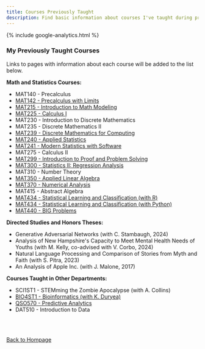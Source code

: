 ```yaml
---
title: Courses Previously Taught
description: Find basic information about courses I've taught during previous semesters, including course syllabi and notes.
---
```


{% include google-analytics.html %}

### My Previously Taught Courses

Links to pages with information about each course will be added to the list below.  

**Math and Statistics Courses:**
+ MAT140 - Precalculus
+ [MAT142 - Precalculus with Limits](Precalculus.md)
+ [MAT215 - Introduction to Math Modeling](IntroModeling.md)
+ [MAT225 - Calculus I](CalculusI.md)
+ MAT230 - Introduction to Discrete Mathematics
+ MAT235 - Discrete Mathematics II
+ [MAT239 - Discrete Mathematics for Computing](DiscreteForComputing.md)
+ [MAT240 - Applied Statistics](StatsWithExcel.md)
+ [MAT241 - Modern Statistics with Software](StatsWithR.md)
+ MAT275 - Calculus II
+ [MAT299 - Introduction to Proof and Problem Solving](ProofsCourse.md)
+ [MAT300 - Statistics II: Regression Analysis](RegressionCourse.md)
+ MAT310 - Number Theory
+ [MAT350 - Applied Linear Algebra](LinearAlgebra.md)
+ [MAT370 - Numerical Analysis](NumericalAnalysis.md)
+ MAT415 - Abstract Algebra
+ [MAT434 - Statistical Learning and Classification (with R)](ClassificationCourse.md)
+ [MAT434 - Statistical Learning and Classification (with Python)](ClassificationCourse_Python.md)
+ [MAT440 - BIG Problems](BIGproblems.md)

**Directed Studies and Honors Theses:**
+ Generative Adversarial Networks (with C. Stambaugh, 2024)
+ Analysis of New Hampshire's Capacity to Meet Mental Health Needs of Youths (with M. Kelly, co-advised with V. Corbo, 2024)
+ Natural Language Processing and Comparison of Stories from Myth and Faith (with S. Pitra, 2023)
+ An Analysis of Apple Inc. (with J. Malone, 2017)

**Courses Taught in Other Departments:**
+ SCI1ST1 - STEMming the Zombie Apocalypse (with A. Collins)
+ [BIO4ST1 - Bioinformatics (with K. Duryea)](BioStatAndInformatics.md)
+ [QSO570 - Predictive Analytics](PredictiveAnalytics.md)
+ DAT510 - Introduction to Data

<br/><br/>

[Back to Hompage](https://agmath.github.io/)


